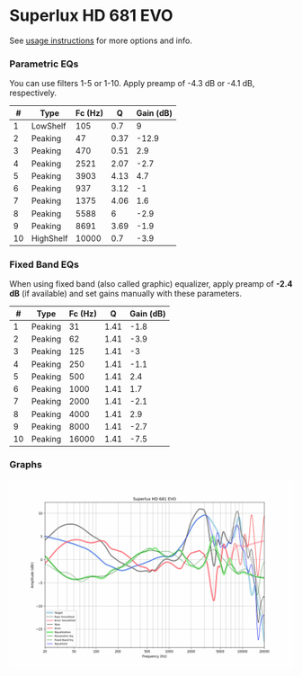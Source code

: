 # Superlux HD 681 EVO
See [usage instructions](https://github.com/jaakkopasanen/AutoEq#usage) for more options and info.

### Parametric EQs
You can use filters 1-5 or 1-10. Apply preamp of -4.3 dB or -4.1 dB, respectively.

|   # | Type      |   Fc (Hz) |    Q |   Gain (dB) |
|-----|-----------|-----------|------|-------------|
|   1 | LowShelf  |       105 | 0.7  |         9   |
|   2 | Peaking   |        47 | 0.37 |       -12.9 |
|   3 | Peaking   |       470 | 0.51 |         2.9 |
|   4 | Peaking   |      2521 | 2.07 |        -2.7 |
|   5 | Peaking   |      3903 | 4.13 |         4.7 |
|   6 | Peaking   |       937 | 3.12 |        -1   |
|   7 | Peaking   |      1375 | 4.06 |         1.6 |
|   8 | Peaking   |      5588 | 6    |        -2.9 |
|   9 | Peaking   |      8691 | 3.69 |        -1.9 |
|  10 | HighShelf |     10000 | 0.7  |        -3.9 |

### Fixed Band EQs
When using fixed band (also called graphic) equalizer, apply preamp of **-2.4 dB** (if available) and set gains manually with these parameters.

|   # | Type    |   Fc (Hz) |    Q |   Gain (dB) |
|-----|---------|-----------|------|-------------|
|   1 | Peaking |        31 | 1.41 |        -1.8 |
|   2 | Peaking |        62 | 1.41 |        -3.9 |
|   3 | Peaking |       125 | 1.41 |        -3   |
|   4 | Peaking |       250 | 1.41 |        -1.1 |
|   5 | Peaking |       500 | 1.41 |         2.4 |
|   6 | Peaking |      1000 | 1.41 |         1.7 |
|   7 | Peaking |      2000 | 1.41 |        -2.1 |
|   8 | Peaking |      4000 | 1.41 |         2.9 |
|   9 | Peaking |      8000 | 1.41 |        -2.7 |
|  10 | Peaking |     16000 | 1.41 |        -7.5 |

### Graphs
![](./Superlux%20HD%20681%20EVO.png)

